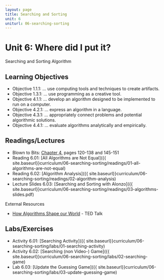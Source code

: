 ```yaml
---
layout: page
title: Searching and Sorting
unit: 6
uniturl: 06-searching-sorting
---
```



Unit 6: Where did I put it?
===========================
Searching and Sorting Algorithm


Learning Objectives
-------------------
 * Objective 1.1.1: … use computing tools and techniques to create artifacts.
 * Objective 1.3.1: … use programming as a creative tool.
 * Objective 4.1.1: … develop an algorithm designed to be implemented to run on a computer.
 * Objective 4.2.1: … express an algorithm in a language.
 * Objective 4.3.1: … appropriately connect problems and potential algorithmic solutions.
 * Objective 4.4.1: … evaluate algorithms analytically and empirically.

Readings/Lectures
-----------------
 * Blown to Bits: [Chapter 4](http://www.bitsbook.com/wp-content/uploads/2008/12/chapter4.pdf), pages 120-138 and 145-151
 * Reading 6.01: [All Algorithms are Not Equal]({{ site.baseurl}}curriculum/06-searching-sorting/readings/01-all-algorithms-are-not-equal)
 * Reading 6.02: [Algorithm Analysis]({{ site.baseurl}}curriculum/06-searching-sorting/readings/02-algorithm-analysis)
 * Lecture Slides 6.03: [Searching and Sorting with Alonzo]({{ site.baseurl}}curriculum/06-searching-sorting/readings/03-algorithms-slides.pdf)

External Resources

 * [How Algorithms Shape our World](http://www.ted.com/talks/kevin_slavin_how_algorithms_shape_our_world.html) - TED Talk


Labs/Exercises
--------------
 * Activity 6.01: [Searching Activity]({{ site.baseurl}}curriculum/06-searching-sorting/labs/01-searching-activity)
 * Activity 6.02: [Searching (non Video-) Game]({{ site.baseurl}}curriculum/06-searching-sorting/labs/02-searching-game)
 * Lab 6.03: [Update the Guessing Game]({{ site.baseurl}}curriculum/06-searching-sorting/labs/03-update-guessing-game)


